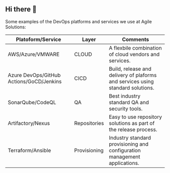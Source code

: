 ## Hi there 👋

Some examples of the DevOps platforms and services we use at Agile Solutions:

| **Platoform/Service**                      | **Layer**                | **Comments**                                                                   |
|--------------------------------------------|--------------------------|--------------------------------------------------------------------------------|
| AWS/Azure/VMWARE                           | CLOUD                    | A flexbile combination of cloud vendors and services.                          |
| Azure DevOps/GitHub Actions/GoCD/Jenkins   | CICD                     | Build, release and delivery of plaforms and services using standard solutions. |
| SonarQube/CodeQL                           | QA                       | Best industry standard QA and security tools.                                  |
| Artifactory/Nexus                          | Repositories             | Easy to use repository solutions as part of the release process.               |
| Terraform/Ansible                          | Provisioning             | Industry standard provisioning and configuration management applications.      |
